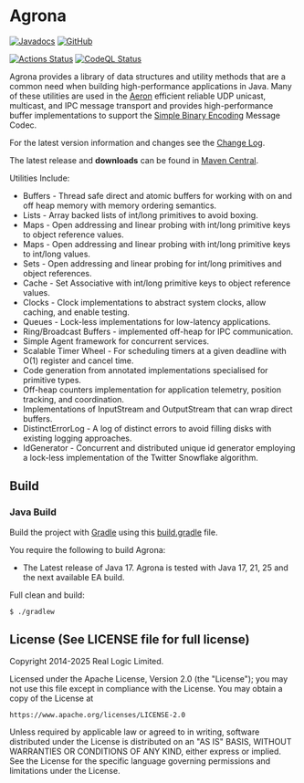 Agrona
======

[![Javadocs](https://www.javadoc.io/badge/org.agrona/agrona.svg)](https://www.javadoc.io/doc/org.agrona/agrona)
[![GitHub](https://img.shields.io/github/license/aeron-io/Agrona.svg)](https://github.com/aeron-io/agrona/blob/master/LICENSE)

[![Actions Status](https://github.com/aeron-io/agrona/workflows/Continuous%20Integration/badge.svg)](https://github.com/aeron-io/agrona/actions)
[![CodeQL Status](https://github.com/aeron-io/agrona/workflows/CodeQL/badge.svg)](https://github.com/aeron-io/agrona/actions)

Agrona provides a library of data structures and utility methods that are a common need when building high-performance 
applications in Java. Many of these utilities are used in the [Aeron](https://github.com/aeron-io/aeron) 
efficient reliable UDP unicast, multicast, and IPC message transport and provides high-performance buffer implementations
to support the [Simple Binary Encoding](https://github.com/aeron-io/simple-binary-encoding) Message Codec.

For the latest version information and changes see the [Change Log](https://github.com/aeron-io/agrona/wiki/Change-Log). 

The latest release and **downloads** can be found in [Maven Central](http://search.maven.org/#search%7Cga%7C1%7Cagrona).

Utilities Include:

* Buffers - Thread safe direct and atomic buffers for working with on and off heap memory with memory ordering semantics.
* Lists - Array backed lists of int/long primitives to avoid boxing.
* Maps - Open addressing and linear probing with int/long primitive keys to object reference values.
* Maps - Open addressing and linear probing with int/long primitive keys to int/long values.
* Sets - Open addressing and linear probing for int/long primitives and object references.
* Cache - Set Associative with int/long primitive keys to object reference values.
* Clocks - Clock implementations to abstract system clocks, allow caching, and enable testing.
* Queues - Lock-less implementations for low-latency applications.
* Ring/Broadcast Buffers - implemented off-heap for IPC communication.
* Simple Agent framework for concurrent services.
* Scalable Timer Wheel - For scheduling timers at a given deadline with O(1) register and cancel time.
* Code generation from annotated implementations specialised for primitive types.
* Off-heap counters implementation for application telemetry, position tracking, and coordination.
* Implementations of InputStream and OutputStream that can wrap direct buffers.
* DistinctErrorLog - A log of distinct errors to avoid filling disks with existing logging approaches.
* IdGenerator - Concurrent and distributed unique id generator employing a lock-less implementation of the Twitter Snowflake algorithm.

Build
-----

### Java Build

Build the project with [Gradle](http://gradle.org/) using this [build.gradle](https://github.com/aeron-io/agrona/blob/master/build.gradle) file.

You require the following to build Agrona:

* The Latest release of Java 17. Agrona is tested with Java 17, 21, 25 and the next available EA build.

Full clean and build:

    $ ./gradlew

License (See LICENSE file for full license)
-------------------------------------------
Copyright 2014-2025 Real Logic Limited.

Licensed under the Apache License, Version 2.0 (the "License");
you may not use this file except in compliance with the License.
You may obtain a copy of the License at

    https://www.apache.org/licenses/LICENSE-2.0

Unless required by applicable law or agreed to in writing, software
distributed under the License is distributed on an "AS IS" BASIS,
WITHOUT WARRANTIES OR CONDITIONS OF ANY KIND, either express or implied.
See the License for the specific language governing permissions and
limitations under the License.
